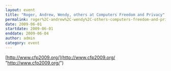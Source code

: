 ```yaml
---
layout: event
title: "Roger, Andrew, Wendy, others at Computers Freedom and Privacy"
permalink: roger%2C-andrew%2C-wendy%2C-others-computers-freedom-and-privacy
date: 2009-06-01
startdate: 2009-06-01
enddate: 2009-06-04
author: admin
category: event
---
```


[http://www.cfp2009.org/](http://www.cfp2009.org/ "http://www.cfp2009.org/")

